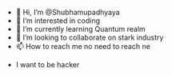 - 👋 Hi, I’m @Shubhamupadhyaya
- 👀 I’m interested in coding 
- 🌱 I’m currently learning Quantum realm
- 💞️ I’m looking to collaborate on stark industry 
- 📫 How to reach me no need to reach ne

<!---
Shubhamupadhyaya/Shubhamupadhyaya is a ✨ special ✨ repository because its `README.md` (this file) appears on your GitHub profile.
You can click the Preview link to take a look at your changes.
--->
-  I want to be hacker
